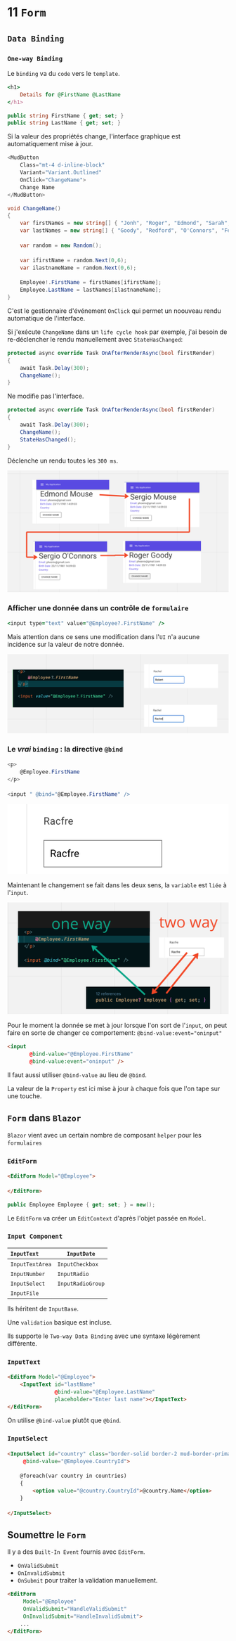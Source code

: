 # 11 `Form`



## `Data Binding`



### `One-way Binding`

Le `binding` va du `code` vers le `template`.

```ruby
<h1>
    Details for @FirstName @LastName
</h1>
```

```cs
public string FirstName { get; set; }
public string LastName { get; set; }
```

Si la valeur des propriétés change, l'interface graphique est automatiquement mise à jour.

```cs
<MudButton 
    Class="mt-4 d-inline-block" 
    Variant="Variant.Outlined" 
    OnClick="ChangeName">
    Change Name
</MudButton>
```

```cs
void ChangeName()
{
    var firstNames = new string[] { "Jonh", "Roger", "Edmond", "Sarah", "Jeanne", "Sergio", "Martina" };
    var lastNames = new string[] { "Goody", "Redford", "O'Connors", "Federer", "Juno", "Mouse", "Steinfield" };

    var random = new Random();

    var ifirstName = random.Next(0,6);
    var ilastnameName = random.Next(0,6);

    Employee!.FirstName = firstNames[ifirstName];
    Employee.LastName = lastNames[ilastnameName];
}
```

C'est le gestionnaire d'événement `OnClick` qui permet un noouveau rendu automatique de l'interface.

Si j'exécute `ChangeName` dans un `life cycle hook` par exemple, j'ai besoin de re-déclencher le rendu manuellement avec `StateHasChanged`:

```cs
protected async override Task OnAfterRenderAsync(bool firstRender)
{
    await Task.Delay(300);
    ChangeName();
}
```

Ne modifie pas l'interface.

```cs
protected async override Task OnAfterRenderAsync(bool firstRender)
{
    await Task.Delay(300);
    ChangeName();
    StateHasChanged();
}
```

Déclenche un rendu toutes les `300 ms`.

<img src="assets/ui-state-changed-refresh.png" alt="ui-state-changed-refresh" />



### Afficher une donnée dans un contrôle de `formulaire`

```ruby
<input type="text" value="@Employee?.FirstName" />
```

Mais attention dans ce sens une modification dans l'`UI` n'a aucune incidence sur la valeur de notre donnée.

![modification-not-change-ui](assets/modification-not-change-ui.png)



### Le *vrai* `binding` : la directive `@bind`

```cs
<p>
    @Employee.FirstName
</p>

<input " @bind="@Employee.FirstName" />
```

<img src="assets/two-way-binding-new-works-good.png" alt="two-way-binding-new-works-good" />

Maintenant le changement se fait dans les deux sens, la `variable` est `liée` à l'`input`.

<img src="assets/one-way-and-two-ways-data-binding.png" alt="one-way-and-two-ways-data-binding" />

Pour le moment la donnée se met à jour lorsque l'on sort de l'`input`, on peut faire en sorte de changer ce comportement: `@bind-value:event="oninput"`

```html
<input 
       @bind-value="@Employee.FirstName" 
       @bind-value:event="oninput" />
```

Il faut aussi utiliser `@bind-value` au lieu de `@bind`.

La valeur de la `Property` est ici mise à jour à chaque fois que l'on tape sur une touche.



## `Form` dans `Blazor`

`Blazor` vient avec un certain nombre de composant `helper` pour les `formulaires`



### `EditForm`

```html
<EditForm Model="@Employee">

</EditForm>
```

```cs
public Employee Employee { get; set; } = new();
```

Le `EditForm` va créer un `EditContext` d'après l'objet passée en `Model`.



### `Input Component`

| `InputText`     | `InputDate`       |
| :-------------- | ----------------- |
| `InputTextArea` | `InputCheckbox`   |
| `InputNumber`   | `InputRadio`      |
| `InputSelect`   | `InputRadioGroup` |
| `InputFile`     |                   |

Ils héritent de `InputBase`.

Une `validation` basique est incluse.

Ils supporte le `Two-way Data Binding` avec une syntaxe légèrement différente.



### `InputText`

```html
<EditForm Model="@Employee">
	<InputText id="lastName"
               @bind-value="@Employee.LastName"
               placeholder="Enter last name"></InputText>
</EditForm>
```

On utilise `@bind-value` plutôt que `@bind`.



### `InputSelect`

```html
<InputSelect id="country" class="border-solid border-2 mud-border-primary pa-4"
     @bind-value="@Employee.CountryId">
	
    @foreach(var country in countries)
    {
    	<option value="@country.CountryId">@country.Name</option>
    }
    
</InputSelect>
```



## Soumettre le `Form`

Il y a des `Built-In Event` fournis avec `EditForm`.

- `OnValidSubmit`
- `OnInvalidSubmit`
- `OnSubmit` pour traîter la validation manuellement.

```html
<EditForm
     Model="@Employee"
     OnValidSubmit="HandleValidSubmit"
     OnInvalidSubmit="HandleInvalidSubmit">
	...
</EditForm>
```

